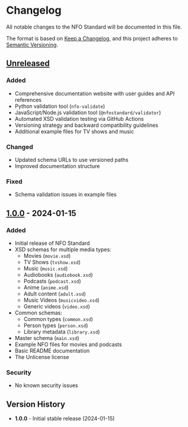 # Changelog

All notable changes to the NFO Standard will be documented in this file.

The format is based on [Keep a Changelog](https://keepachangelog.com/en/1.0.0/),
and this project adheres to [Semantic Versioning](https://semver.org/spec/v2.0.0.html).

## [Unreleased]

### Added
- Comprehensive documentation website with user guides and API references
- Python validation tool (`nfo-validate`)
- JavaScript/Node.js validation tool (`@nfostandard/validator`)
- Automated XSD validation testing via GitHub Actions
- Versioning strategy and backward compatibility guidelines
- Additional example files for TV shows and music

### Changed
- Updated schema URLs to use versioned paths
- Improved documentation structure

### Fixed
- Schema validation issues in example files

## [1.0.0] - 2024-01-15

### Added
- Initial release of NFO Standard
- XSD schemas for multiple media types:
  - Movies (`movie.xsd`)
  - TV Shows (`tvshow.xsd`)
  - Music (`music.xsd`)
  - Audiobooks (`audiobook.xsd`)
  - Podcasts (`podcast.xsd`)
  - Anime (`anime.xsd`)
  - Adult content (`adult.xsd`)
  - Music Videos (`musicvideo.xsd`)
  - Generic videos (`video.xsd`)
- Common schemas:
  - Common types (`common.xsd`)
  - Person types (`person.xsd`)
  - Library metadata (`library.xsd`)
- Master schema (`main.xsd`)
- Example NFO files for movies and podcasts
- Basic README documentation
- The Unlicense license

### Security
- No known security issues

## Version History

- **1.0.0** - Initial stable release (2024-01-15)

[Unreleased]: https://github.com/Biztactix/NFOStandard/compare/v1.0.0...HEAD
[1.0.0]: https://github.com/Biztactix/NFOStandard/releases/tag/v1.0.0